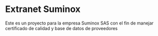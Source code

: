 # Extranet Suminox
Este es un proyecto para la empresa Suminox SAS con el fin de manejar certificado de calidad y base de datos de proveedores
